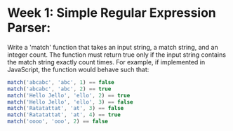 # Week 1: Simple Regular Expression Parser:

Write a 'match' function that takes an input string, a match string, and an integer count. The function
must return true only if the input string contains the match string exactly count times. For example,
if implemented in JavaScript, the function would behave such that:

```javascript
match('abcabc', 'abc', 1) == false
match('abcabc', 'abc', 2) == true
match('Hello Jello', 'ello', 2) == true
match('Hello Jello', 'ello', 3) == false
match('Ratatattat', 'at', 3) == false
match('Ratatattat', 'at', 4) == true
match('oooo', 'ooo', 2) == false
```
